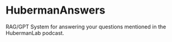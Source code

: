 # HubermanAnswers
RAG/GPT System for answering your questions mentioned in the HubermanLab podcast.
